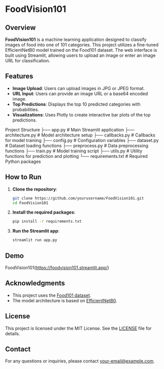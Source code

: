 # FoodVision101

## Overview
**FoodVision101** is a machine learning application designed to classify images of food into one of 101 categories. This project utilizes a fine-tuned EfficientNetB0 model trained on the Food101 dataset. The web interface is built using Streamlit, allowing users to upload an image or enter an image URL for classification.

## Features
- **Image Upload**: Users can upload images in JPG or JPEG format.
- **URL Input**: Users can provide an image URL or a base64 encoded image.
- **Top Predictions**: Displays the top 10 predicted categories with probabilities.
- **Visualizations**: Uses Plotly to create interactive bar plots of the top predictions.

Project Structure
├── app.py # Main Streamlit application
├── architecture.py # Model architecture setup
├── callbacks.py # Callbacks for model training
├── config.py # Configuration variables
├── dataset.py # Dataset loading functions
├── preprocess.py # Data preprocessing functions
├── train.py # Model training script
├── utils.py # Utility functions for prediction and plotting
└── requirements.txt # Required Python packages



## How to Run
1. **Clone the repository**:
    ```bash
    git clone https://github.com/yourusername/FoodVision101.git
    cd FoodVision101
    ```

2. **Install the required packages**:
    ```bash
    pip install -r requirements.txt
    ```

3. **Run the Streamlit app**:
    ```bash
    streamlit run app.py
    ```


## Demo
FoodVision101(https://foodvision101.streamlit.app/)

## Acknowledgments
- This project uses the [Food101 dataset](https://www.tensorflow.org/datasets/catalog/food101).
- The model architecture is based on [EfficientNetB0](https://arxiv.org/abs/1905.11946).

## License
This project is licensed under the MIT License. See the [LICENSE](LICENSE) file for details.

## Contact
For any questions or inquiries, please contact [your-email@example.com](mailto:fiverr.zeeshanrajpootkr@gmail.com).
